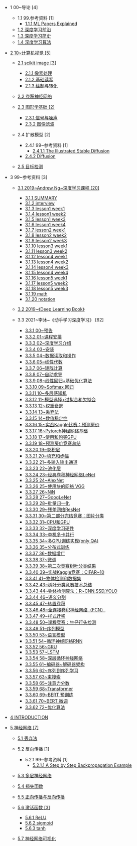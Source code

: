   - 1 00~导论 [4]
    - 1.1 99.参考资料 [1]
      - [1.1.1 ML Papers Explained](/00~导论/99.参考资料/ML%20Papers%20Explained.md)
    - [1.2 深度学习前沿](/00~导论/深度学习前沿.md)
    - [1.3 深度学习简史](/00~导论/深度学习简史.md)
    - [1.4 深度学习算法](/00~导论/深度学习算法.md)
  - [2 10~计算机视觉 [5]](/10~计算机视觉/README.md)
    - [2.1 scikit image [3]](/10~计算机视觉/scikit-image/README.md)
      - [2.1.1 像素处理](/10~计算机视觉/scikit-image/像素处理.md)
      - [2.1.2 基础读写](/10~计算机视觉/scikit-image/基础读写.md)
      - [2.1.3 绘制与转化](/10~计算机视觉/scikit-image/绘制与转化.md)
    - [2.2 卷积神经网络](/10~计算机视觉/卷积神经网络/README.md)
      
    - [2.3 图形学基础 [2]](/10~计算机视觉/图形学基础/README.md)
      - [2.3.1 信号与噪声](/10~计算机视觉/图形学基础/信号与噪声.md)
      - [2.3.2 图像滤波](/10~计算机视觉/图形学基础/图像滤波.md)
    - 2.4 扩散模型 [2]
      - 2.4.1 99~参考资料 [1]
        - [2.4.1.1 The Illustrated Stable Diffusion](/10~计算机视觉/扩散模型/99~参考资料/2022-The%20Illustrated%20Stable%20Diffusion.md)
      - [2.4.2 Diffusion](/10~计算机视觉/扩散模型/Diffusion/README.md)
        
    - [2.5 目标检测](/10~计算机视觉/目标检测/README.md)
      
  - 3 99~参考资料 [3]
    - [3.1 2019~Andrew Ng~深度学习课程 [20]](/99~参考资料/2019~Andrew%20Ng~深度学习课程/README.md)
      - [3.1.1 SUMMARY](/99~参考资料/2019~Andrew%20Ng~深度学习课程/SUMMARY.md)
      - [3.1.2 interview](/99~参考资料/2019~Andrew%20Ng~深度学习课程/interview.md)
      - [3.1.3 lesson1 week1](/99~参考资料/2019~Andrew%20Ng~深度学习课程/lesson1-week1.md)
      - [3.1.4 lesson1 week2](/99~参考资料/2019~Andrew%20Ng~深度学习课程/lesson1-week2.md)
      - [3.1.5 lesson1 week3](/99~参考资料/2019~Andrew%20Ng~深度学习课程/lesson1-week3.md)
      - [3.1.6 lesson1 week4](/99~参考资料/2019~Andrew%20Ng~深度学习课程/lesson1-week4.md)
      - [3.1.7 lesson2 week1](/99~参考资料/2019~Andrew%20Ng~深度学习课程/lesson2-week1.md)
      - [3.1.8 lesson2 week2](/99~参考资料/2019~Andrew%20Ng~深度学习课程/lesson2-week2.md)
      - [3.1.9 lesson2 week3](/99~参考资料/2019~Andrew%20Ng~深度学习课程/lesson2-week3.md)
      - [3.1.10 lesson3 week1](/99~参考资料/2019~Andrew%20Ng~深度学习课程/lesson3-week1.md)
      - [3.1.11 lesson3 week2](/99~参考资料/2019~Andrew%20Ng~深度学习课程/lesson3-week2.md)
      - [3.1.12 lesson4 week1](/99~参考资料/2019~Andrew%20Ng~深度学习课程/lesson4-week1.md)
      - [3.1.13 lesson4 week2](/99~参考资料/2019~Andrew%20Ng~深度学习课程/lesson4-week2.md)
      - [3.1.14 lesson4 week3](/99~参考资料/2019~Andrew%20Ng~深度学习课程/lesson4-week3.md)
      - [3.1.15 lesson4 week4](/99~参考资料/2019~Andrew%20Ng~深度学习课程/lesson4-week4.md)
      - [3.1.16 lesson5 week1](/99~参考资料/2019~Andrew%20Ng~深度学习课程/lesson5-week1.md)
      - [3.1.17 lesson5 week2](/99~参考资料/2019~Andrew%20Ng~深度学习课程/lesson5-week2.md)
      - [3.1.18 lesson5 week3](/99~参考资料/2019~Andrew%20Ng~深度学习课程/lesson5-week3.md)
      - [3.1.19 math](/99~参考资料/2019~Andrew%20Ng~深度学习课程/math.md)
      - [3.1.20 notation](/99~参考资料/2019~Andrew%20Ng~深度学习课程/notation.md)
    - [3.2 2019~《Deep Learning Book》](/99~参考资料/2019~《Deep%20Learning%20Book》/README.md)
      
    - 3.3 2021~李沐~《动手学习深度学习》 [62]
      - [3.3.1 00~预告](/99~参考资料/2021~李沐~《动手学习深度学习》/00~预告.md)
      - [3.3.2 01~课程安排](/99~参考资料/2021~李沐~《动手学习深度学习》/01~课程安排.md)
      - [3.3.3 02~深度学习介绍](/99~参考资料/2021~李沐~《动手学习深度学习》/02~深度学习介绍.md)
      - [3.3.4 03~安装](/99~参考资料/2021~李沐~《动手学习深度学习》/03~安装.md)
      - [3.3.5 04~数据读取和操作](/99~参考资料/2021~李沐~《动手学习深度学习》/04~数据读取和操作.md)
      - [3.3.6 05~线性代数](/99~参考资料/2021~李沐~《动手学习深度学习》/05~线性代数.md)
      - [3.3.7 06~矩阵计算](/99~参考资料/2021~李沐~《动手学习深度学习》/06~矩阵计算.md)
      - [3.3.8 07~自动求导](/99~参考资料/2021~李沐~《动手学习深度学习》/07~自动求导.md)
      - [3.3.9 08~线性回归+基础优化算法](/99~参考资料/2021~李沐~《动手学习深度学习》/08~线性回归+基础优化算法.md)
      - [3.3.10 09~Softmax 回归](/99~参考资料/2021~李沐~《动手学习深度学习》/09~Softmax%20回归.md)
      - [3.3.11 10~多层感知机](/99~参考资料/2021~李沐~《动手学习深度学习》/10~多层感知机.md)
      - [3.3.12 11~模型选择+过拟合和欠拟合](/99~参考资料/2021~李沐~《动手学习深度学习》/11~模型选择+过拟合和欠拟合.md)
      - [3.3.13 12~权重衰退](/99~参考资料/2021~李沐~《动手学习深度学习》/12~权重衰退.md)
      - [3.3.14 13~丢弃法](/99~参考资料/2021~李沐~《动手学习深度学习》/13~丢弃法.md)
      - [3.3.15 14~数值稳定性](/99~参考资料/2021~李沐~《动手学习深度学习》/14~数值稳定性.md)
      - [3.3.16 15~实战Kaggle比赛：预测房价](/99~参考资料/2021~李沐~《动手学习深度学习》/15~实战Kaggle比赛：预测房价.md)
      - [3.3.17 16~Pytorch神经网络基础](/99~参考资料/2021~李沐~《动手学习深度学习》/16~Pytorch神经网络基础.md)
      - [3.3.18 17~使用和购买GPU](/99~参考资料/2021~李沐~《动手学习深度学习》/17~使用和购买GPU.md)
      - [3.3.19 18~预测房价竞赛总结](/99~参考资料/2021~李沐~《动手学习深度学习》/18~预测房价竞赛总结.md)
      - [3.3.20 19~卷积层](/99~参考资料/2021~李沐~《动手学习深度学习》/19~卷积层.md)
      - [3.3.21 20~填充和步幅](/99~参考资料/2021~李沐~《动手学习深度学习》/20~填充和步幅.md)
      - [3.3.22 21~多输入输出通道](/99~参考资料/2021~李沐~《动手学习深度学习》/21~多输入输出通道.md)
      - [3.3.23 22~池化层](/99~参考资料/2021~李沐~《动手学习深度学习》/22~池化层.md)
      - [3.3.24 23~经典卷积神经网络LeNet](/99~参考资料/2021~李沐~《动手学习深度学习》/23~经典卷积神经网络LeNet.md)
      - [3.3.25 24~AlexNet](/99~参考资料/2021~李沐~《动手学习深度学习》/24~AlexNet.md)
      - [3.3.26 25~使用块的网络 VGG](/99~参考资料/2021~李沐~《动手学习深度学习》/25~使用块的网络%20VGG.md)
      - [3.3.27 26~NiN](/99~参考资料/2021~李沐~《动手学习深度学习》/26~NiN.md)
      - [3.3.28 27~GoogLeNet](/99~参考资料/2021~李沐~《动手学习深度学习》/27~GoogLeNet.md)
      - [3.3.29 28~批量归一化](/99~参考资料/2021~李沐~《动手学习深度学习》/28~批量归一化.md)
      - [3.3.30 29~残差网络ResNet](/99~参考资料/2021~李沐~《动手学习深度学习》/29~残差网络ResNet.md)
      - [3.3.31 30~第二部分完结竞赛：图片分类](/99~参考资料/2021~李沐~《动手学习深度学习》/30~第二部分完结竞赛：图片分类.md)
      - [3.3.32 31~CPU和GPU](/99~参考资料/2021~李沐~《动手学习深度学习》/31~CPU和GPU.md)
      - [3.3.33 32~深度学习硬件](/99~参考资料/2021~李沐~《动手学习深度学习》/32~深度学习硬件.md)
      - [3.3.34 33~单机多卡并行](/99~参考资料/2021~李沐~《动手学习深度学习》/33~单机多卡并行.md)
      - [3.3.35 34~多GPU训练实现(only QA)](/99~参考资料/2021~李沐~《动手学习深度学习》/34~多GPU训练实现(only%20QA).md)
      - [3.3.36 35~分布式训练](/99~参考资料/2021~李沐~《动手学习深度学习》/35~分布式训练.md)
      - [3.3.37 36~数据增广](/99~参考资料/2021~李沐~《动手学习深度学习》/36~数据增广.md)
      - [3.3.38 37~微调](/99~参考资料/2021~李沐~《动手学习深度学习》/37~微调.md)
      - [3.3.39 38~第二次竞赛树叶分类结果](/99~参考资料/2021~李沐~《动手学习深度学习》/38~第二次竞赛树叶分类结果.md)
      - [3.3.40 39~实战Kaggle竞赛：CIFAR~10](/99~参考资料/2021~李沐~《动手学习深度学习》/39~实战Kaggle竞赛：CIFAR~10.md)
      - [3.3.41 41~物体检测和数据集](/99~参考资料/2021~李沐~《动手学习深度学习》/41~物体检测和数据集.md)
      - [3.3.42 43~树叶分类竞赛技术总结](/99~参考资料/2021~李沐~《动手学习深度学习》/43~树叶分类竞赛技术总结.md)
      - [3.3.43 44~物体检测算法：R~CNN,SSD,YOLO](/99~参考资料/2021~李沐~《动手学习深度学习》/44~物体检测算法：R~CNN,SSD,YOLO.md)
      - [3.3.44 46~语义分割](/99~参考资料/2021~李沐~《动手学习深度学习》/46~语义分割.md)
      - [3.3.45 47~转置卷积](/99~参考资料/2021~李沐~《动手学习深度学习》/47~转置卷积.md)
      - [3.3.46 48~全连接卷积神经网络（FCN）](/99~参考资料/2021~李沐~《动手学习深度学习》/48~全连接卷积神经网络（FCN）.md)
      - [3.3.47 49~样式迁移](/99~参考资料/2021~李沐~《动手学习深度学习》/49~样式迁移.md)
      - [3.3.48 50~课程竞赛：牛仔行头检测](/99~参考资料/2021~李沐~《动手学习深度学习》/50~课程竞赛：牛仔行头检测.md)
      - [3.3.49 51~序列模型](/99~参考资料/2021~李沐~《动手学习深度学习》/51~序列模型.md)
      - [3.3.50 53~语言模型](/99~参考资料/2021~李沐~《动手学习深度学习》/53~语言模型.md)
      - [3.3.51 54~循环神经网络RNN](/99~参考资料/2021~李沐~《动手学习深度学习》/54~循环神经网络RNN.md)
      - [3.3.52 56~GRU](/99~参考资料/2021~李沐~《动手学习深度学习》/56~GRU.md)
      - [3.3.53 57~LSTM](/99~参考资料/2021~李沐~《动手学习深度学习》/57~LSTM.md)
      - [3.3.54 58~深层循环神经网络](/99~参考资料/2021~李沐~《动手学习深度学习》/58~深层循环神经网络.md)
      - [3.3.55 61~编码器~解码器架构](/99~参考资料/2021~李沐~《动手学习深度学习》/61~编码器~解码器架构.md)
      - [3.3.56 62~序列到序列学习](/99~参考资料/2021~李沐~《动手学习深度学习》/62~序列到序列学习.md)
      - [3.3.57 63~束搜索](/99~参考资料/2021~李沐~《动手学习深度学习》/63~束搜索.md)
      - [3.3.58 65~注意力分数](/99~参考资料/2021~李沐~《动手学习深度学习》/65~注意力分数.md)
      - [3.3.59 68~Transformer](/99~参考资料/2021~李沐~《动手学习深度学习》/68~Transformer.md)
      - [3.3.60 69~BERT 预训练](/99~参考资料/2021~李沐~《动手学习深度学习》/69~BERT%20预训练.md)
      - [3.3.61 70~BERT 微调](/99~参考资料/2021~李沐~《动手学习深度学习》/70~BERT%20微调.md)
      - [3.3.62 72~优化算法](/99~参考资料/2021~李沐~《动手学习深度学习》/72~优化算法.md)
  - [4 INTRODUCTION](/INTRODUCTION.md)
  - [5 神经网络 [7]](/神经网络/README.md)
    - [5.1 丢弃法](/神经网络/丢弃法.md)
    - 5.2 反向传播 [1]
      - 5.2.1 99~参考资料 [1]
        - [5.2.1.1 A Step by Step Backpropagation Example](/神经网络/反向传播/99~参考资料/A%20Step%20by%20Step%20Backpropagation%20Example.md)
    - [5.3 多层神经网络](/神经网络/多层神经网络.md)
    - [5.4 损失函数](/神经网络/损失函数/README.md)
      
    - [5.5 正向传播与反向传播](/神经网络/正向传播与反向传播.md)
    - [5.6 激活函数 [3]](/神经网络/激活函数/README.md)
      - [5.6.1 ReLU](/神经网络/激活函数/ReLU.md)
      - [5.6.2 sigmoid](/神经网络/激活函数/sigmoid.md)
      - [5.6.3 tanh](/神经网络/激活函数/tanh.md)
    - [5.7 神经网络可视化](/神经网络/神经网络可视化.md)